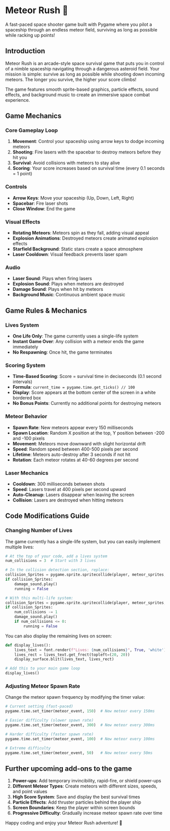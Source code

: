 # Meteor Rush 🚀

A fast-paced space shooter game built with Pygame where you pilot a spaceship through an endless meteor field, surviving as long as possible while racking up points!

## Introduction

Meteor Rush is an arcade-style space survival game that puts you in control of a nimble spaceship navigating through a dangerous asteroid field. Your mission is simple: survive as long as possible while shooting down incoming meteors. The longer you survive, the higher your score climbs!

The game features smooth sprite-based graphics, particle effects, sound effects, and background music to create an immersive space combat experience.

## Game Mechanics

### Core Gameplay Loop
1. **Movement**: Control your spaceship using arrow keys to dodge incoming meteors
2. **Shooting**: Fire lasers with the spacebar to destroy meteors before they hit you
3. **Survival**: Avoid collisions with meteors to stay alive
4. **Scoring**: Your score increases based on survival time (every 0.1 seconds = 1 point)

### Controls
- **Arrow Keys**: Move your spaceship (Up, Down, Left, Right)
- **Spacebar**: Fire laser shots
- **Close Window**: End the game

### Visual Effects
- **Rotating Meteors**: Meteors spin as they fall, adding visual appeal
- **Explosion Animations**: Destroyed meteors create animated explosion effects
- **Starfield Background**: Static stars create a space atmosphere
- **Laser Cooldown**: Visual feedback prevents laser spam

### Audio
- **Laser Sound**: Plays when firing lasers
- **Explosion Sound**: Plays when meteors are destroyed
- **Damage Sound**: Plays when hit by meteors
- **Background Music**: Continuous ambient space music

## Game Rules & Mechanics

### Lives System
- **One Life Only**: The game currently uses a single-life system
- **Instant Game Over**: Any collision with a meteor ends the game immediately
- **No Respawning**: Once hit, the game terminates

### Scoring System
- **Time-Based Scoring**: Score = survival time in deciseconds (0.1 second intervals)
- **Formula**: `current_time = pygame.time.get_ticks() // 100`
- **Display**: Score appears at the bottom center of the screen in a white bordered box
- **No Bonus Points**: Currently no additional points for destroying meteors

### Meteor Behavior
- **Spawn Rate**: New meteors appear every 150 milliseconds
- **Spawn Location**: Random X position at the top, Y position between -200 and -100 pixels
- **Movement**: Meteors move downward with slight horizontal drift
- **Speed**: Random speed between 400-500 pixels per second
- **Lifetime**: Meteors auto-destroy after 3 seconds if not hit
- **Rotation**: Each meteor rotates at 40-60 degrees per second

### Laser Mechanics
- **Cooldown**: 300 milliseconds between shots
- **Speed**: Lasers travel at 400 pixels per second upward
- **Auto-Cleanup**: Lasers disappear when leaving the screen
- **Collision**: Lasers are destroyed when hitting meteors

## Code Modifications Guide

### Changing Number of Lives

The game currently has a single-life system, but you can easily implement multiple lives:

```python
# At the top of your code, add a lives system
num_collisions = 3  # Start with 3 lives

# In the collision detection section, replace:
collision_Sprites = pygame.sprite.spritecollide(player, meteor_sprites, True, pygame.sprite.collide_mask)  
if collision_Sprites: 
    damage_sound.play() 
    running = False

# With this multi-life system:
collision_Sprites = pygame.sprite.spritecollide(player, meteor_sprites, True, pygame.sprite.collide_mask)  
if collision_Sprites: 
    num_collisions -= 1  
    damage_sound.play() 
    if num_collisions <= 0: 
        running = False
```

You can also display the remaining lives on screen:

```python
def display_lives():
    lives_text = font.render(f"Lives: {num_collisions}", True, 'white')
    lives_rect = lives_text.get_frect(topleft=(20, 20))
    display_surface.blit(lives_text, lives_rect)

# Add this to your main game loop
display_lives()
```

### Adjusting Meteor Spawn Rate

Change the meteor spawn frequency by modifying the timer value:

```python
# Current setting (fast-paced)
pygame.time.set_timer(meteor_event, 150)  # New meteor every 150ms

# Easier difficulty (slower spawn rate)
pygame.time.set_timer(meteor_event, 300)  # New meteor every 300ms

# Harder difficulty (faster spawn rate)
pygame.time.set_timer(meteor_event, 100)  # New meteor every 100ms

# Extreme difficulty
pygame.time.set_timer(meteor_event, 50)   # New meteor every 50ms
```

## Further upcoming add-ons to the game

1. **Power-ups**: Add temporary invincibility, rapid-fire, or shield power-ups
2. **Different Meteor Types**: Create meteors with different sizes, speeds, and point values
3. **High Score System**: Save and display the best survival times
4. **Particle Effects**: Add thruster particles behind the player ship
5. **Screen Boundaries**: Keep the player within screen bounds
6. **Progressive Difficulty**: Gradually increase meteor spawn rate over time

Happy coding and enjoy your Meteor Rush adventure! 🌟